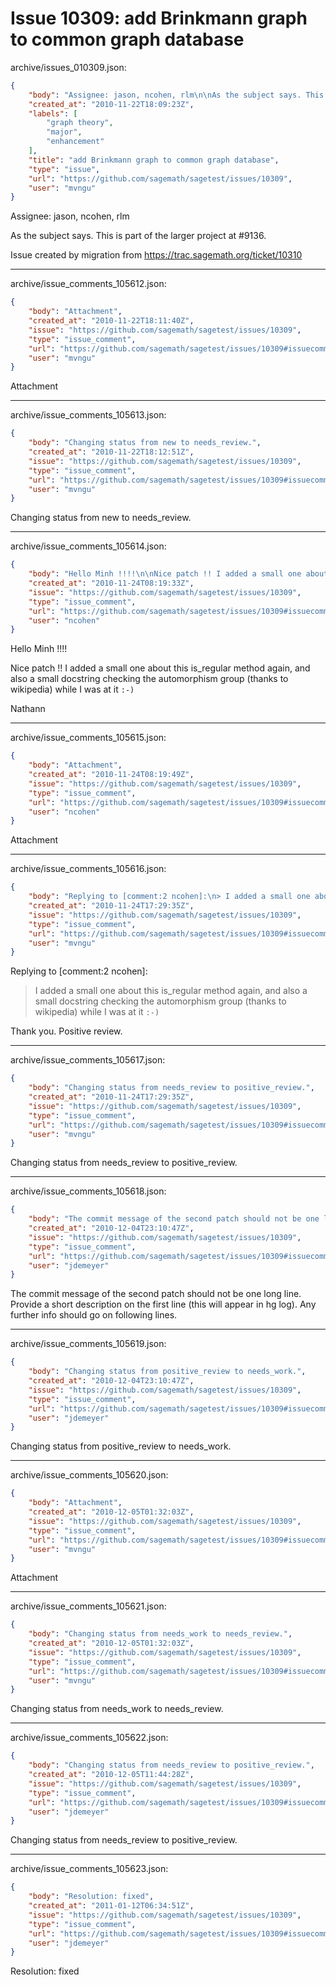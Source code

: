 # Issue 10309: add Brinkmann graph to common graph database

archive/issues_010309.json:
```json
{
    "body": "Assignee: jason, ncohen, rlm\n\nAs the subject says. This is part of the larger project at #9136.\n\nIssue created by migration from https://trac.sagemath.org/ticket/10310\n\n",
    "created_at": "2010-11-22T18:09:23Z",
    "labels": [
        "graph theory",
        "major",
        "enhancement"
    ],
    "title": "add Brinkmann graph to common graph database",
    "type": "issue",
    "url": "https://github.com/sagemath/sagetest/issues/10309",
    "user": "mvngu"
}
```
Assignee: jason, ncohen, rlm

As the subject says. This is part of the larger project at #9136.

Issue created by migration from https://trac.sagemath.org/ticket/10310





---

archive/issue_comments_105612.json:
```json
{
    "body": "Attachment",
    "created_at": "2010-11-22T18:11:40Z",
    "issue": "https://github.com/sagemath/sagetest/issues/10309",
    "type": "issue_comment",
    "url": "https://github.com/sagemath/sagetest/issues/10309#issuecomment-105612",
    "user": "mvngu"
}
```

Attachment



---

archive/issue_comments_105613.json:
```json
{
    "body": "Changing status from new to needs_review.",
    "created_at": "2010-11-22T18:12:51Z",
    "issue": "https://github.com/sagemath/sagetest/issues/10309",
    "type": "issue_comment",
    "url": "https://github.com/sagemath/sagetest/issues/10309#issuecomment-105613",
    "user": "mvngu"
}
```

Changing status from new to needs_review.



---

archive/issue_comments_105614.json:
```json
{
    "body": "Hello Minh !!!!\n\nNice patch !! I added a small one about this is_regular method again, and also a small docstring checking the automorphism group (thanks to wikipedia) while I was at it `:-)`\n\nNathann",
    "created_at": "2010-11-24T08:19:33Z",
    "issue": "https://github.com/sagemath/sagetest/issues/10309",
    "type": "issue_comment",
    "url": "https://github.com/sagemath/sagetest/issues/10309#issuecomment-105614",
    "user": "ncohen"
}
```

Hello Minh !!!!

Nice patch !! I added a small one about this is_regular method again, and also a small docstring checking the automorphism group (thanks to wikipedia) while I was at it `:-)`

Nathann



---

archive/issue_comments_105615.json:
```json
{
    "body": "Attachment",
    "created_at": "2010-11-24T08:19:49Z",
    "issue": "https://github.com/sagemath/sagetest/issues/10309",
    "type": "issue_comment",
    "url": "https://github.com/sagemath/sagetest/issues/10309#issuecomment-105615",
    "user": "ncohen"
}
```

Attachment



---

archive/issue_comments_105616.json:
```json
{
    "body": "Replying to [comment:2 ncohen]:\n> I added a small one about this is_regular method again, and also a small docstring checking the automorphism group (thanks to wikipedia) while I was at it `:-)`\n\nThank you. Positive review.",
    "created_at": "2010-11-24T17:29:35Z",
    "issue": "https://github.com/sagemath/sagetest/issues/10309",
    "type": "issue_comment",
    "url": "https://github.com/sagemath/sagetest/issues/10309#issuecomment-105616",
    "user": "mvngu"
}
```

Replying to [comment:2 ncohen]:
> I added a small one about this is_regular method again, and also a small docstring checking the automorphism group (thanks to wikipedia) while I was at it `:-)`

Thank you. Positive review.



---

archive/issue_comments_105617.json:
```json
{
    "body": "Changing status from needs_review to positive_review.",
    "created_at": "2010-11-24T17:29:35Z",
    "issue": "https://github.com/sagemath/sagetest/issues/10309",
    "type": "issue_comment",
    "url": "https://github.com/sagemath/sagetest/issues/10309#issuecomment-105617",
    "user": "mvngu"
}
```

Changing status from needs_review to positive_review.



---

archive/issue_comments_105618.json:
```json
{
    "body": "The commit message of the second patch should not be one long line. Provide a short description on the first line (this will appear in hg log). Any further info should go on following lines.",
    "created_at": "2010-12-04T23:10:47Z",
    "issue": "https://github.com/sagemath/sagetest/issues/10309",
    "type": "issue_comment",
    "url": "https://github.com/sagemath/sagetest/issues/10309#issuecomment-105618",
    "user": "jdemeyer"
}
```

The commit message of the second patch should not be one long line. Provide a short description on the first line (this will appear in hg log). Any further info should go on following lines.



---

archive/issue_comments_105619.json:
```json
{
    "body": "Changing status from positive_review to needs_work.",
    "created_at": "2010-12-04T23:10:47Z",
    "issue": "https://github.com/sagemath/sagetest/issues/10309",
    "type": "issue_comment",
    "url": "https://github.com/sagemath/sagetest/issues/10309#issuecomment-105619",
    "user": "jdemeyer"
}
```

Changing status from positive_review to needs_work.



---

archive/issue_comments_105620.json:
```json
{
    "body": "Attachment",
    "created_at": "2010-12-05T01:32:03Z",
    "issue": "https://github.com/sagemath/sagetest/issues/10309",
    "type": "issue_comment",
    "url": "https://github.com/sagemath/sagetest/issues/10309#issuecomment-105620",
    "user": "mvngu"
}
```

Attachment



---

archive/issue_comments_105621.json:
```json
{
    "body": "Changing status from needs_work to needs_review.",
    "created_at": "2010-12-05T01:32:03Z",
    "issue": "https://github.com/sagemath/sagetest/issues/10309",
    "type": "issue_comment",
    "url": "https://github.com/sagemath/sagetest/issues/10309#issuecomment-105621",
    "user": "mvngu"
}
```

Changing status from needs_work to needs_review.



---

archive/issue_comments_105622.json:
```json
{
    "body": "Changing status from needs_review to positive_review.",
    "created_at": "2010-12-05T11:44:28Z",
    "issue": "https://github.com/sagemath/sagetest/issues/10309",
    "type": "issue_comment",
    "url": "https://github.com/sagemath/sagetest/issues/10309#issuecomment-105622",
    "user": "jdemeyer"
}
```

Changing status from needs_review to positive_review.



---

archive/issue_comments_105623.json:
```json
{
    "body": "Resolution: fixed",
    "created_at": "2011-01-12T06:34:51Z",
    "issue": "https://github.com/sagemath/sagetest/issues/10309",
    "type": "issue_comment",
    "url": "https://github.com/sagemath/sagetest/issues/10309#issuecomment-105623",
    "user": "jdemeyer"
}
```

Resolution: fixed
